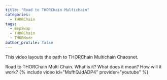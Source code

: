 ```yaml
---
title: "Road to THORChain Multichain"
categories:
  - THORChain
tags:
  - BepSwap
  - THORChain
  - THORNode
author_profile: false
---
```


This video layouts the path to THORChain Multichain Chaosnet. 

Road to THORChain Multi Chain. What is it? What does it mean? How will it work? 
{% include video id="MsfhQJdADP4" provider="youtube" %}
